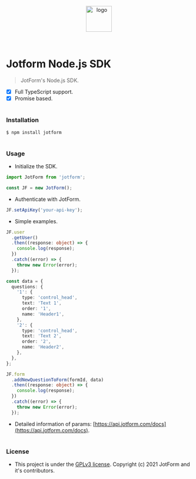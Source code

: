 <p align="center">
	<img src="https://www.jotform.com/resources/assets/logo/jotform-logo-transparent-400x100.png" alt="logo" height="70">
</p>
<br />

# Jotform Node.js SDK

> JotForm's Node.js SDK. 


- [x] Full TypeScript support. 
- [x] Promise based.

#
### Installation
```sh
$ npm install jotform
```

#
### Usage

- Initialize the SDK.
```ts
import JotForm from 'jotform';

const JF = new JotForm();
```

- Authenticate with JotForm.
```ts
JF.setApiKey('your-api-key');
```

- Simple examples.
```ts
JF.user
  .getUser()
  .then((response: object) => {
    console.log(response);
  })
  .catch((error) => {
    throw new Error(error);
  });
```

```ts
const data = {
  questions: {
    '1': {
      type: 'control_head',
      text: 'Text 1',
      order: '1',
      name: 'Header1',
    },
    '2': {
      type: 'control_head',
      text: 'Text 2',
      order: '2',
      name: 'Header2',
    },
  },
};

JF.form
  .addNewQuestionToForm(formId, data)
  .then((response: object) => {
    console.log(response);
  })
  .catch((error) => {
    throw new Error(error);
  });
```

- Detailed information of params: [https://api.jotform.com/docs](https://api.jotform.com/docs).

#
### License

- This project is under the [GPLv3 license](LICENSE.md). Copyright (c) 2021 JotForm and it's contributors.


